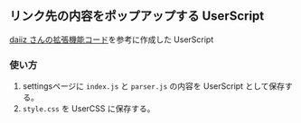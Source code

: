 ## リンク先の内容をポップアップする UserScript

[daiiz さんの拡張機能コード](https://scrapbox.io/customize/%E3%83%AA%E3%83%B3%E3%82%AF%E5%85%88%E3%83%9A%E3%83%BC%E3%82%B8%E3%81%AE%E3%83%86%E3%82%AD%E3%82%B9%E3%83%88%E3%82%92%E8%A1%A8%E7%A4%BA%E3%81%99%E3%82%8B)を参考に作成した UserScript

### 使い方
1. settingsページに `index.js` と `parser.js` の内容を UserScript として保存する。
2. `style.css` を UserCSS に保存する。
